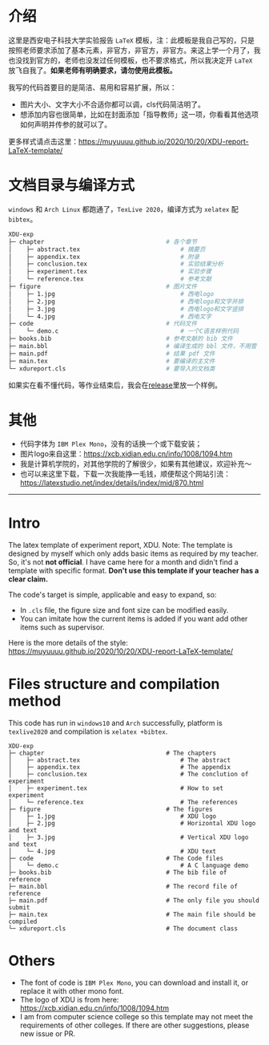 # 介绍

这里是西安电子科技大学实验报告 `LaTeX` 模板，注：此模板是我自己写的，只是按照老师要求添加了基本元素，非官方，非官方，非官方。来这上学一个月了，我也没找到官方的，老师也没发过任何模板，也不要求格式，所以我决定开 `LaTeX` 放飞自我了。**如果老师有明确要求，请勿使用此模板。**

我写的代码首要目的是简洁、易用和容易扩展，所以：

- 图片大小、文字大小不合适你都可以调，cls代码简洁明了。
- 想添加内容也很简单，比如在封面添加「指导教师」这一项，你看看其他选项如何声明并传参的就可以了。

更多样式请点击这里：https://muyuuuu.github.io/2020/10/20/XDU-report-LaTeX-template/

# 文档目录与编译方式

`windows` 和 `Arch Linux` 都跑通了，`TexLive 2020`，编译方式为 `xelatex` 配 `bibtex`。
 
```bash
XDU-exp
├─ chapter                                  # 各个章节
│    ├─ abstract.tex                            # 摘要页
│    ├─ appendix.tex                            # 附录
│    ├─ conclusion.tex                          # 实验结果分析
│    ├─ experiment.tex                          # 实验步骤
│    └─ reference.tex                           # 参考文献
├─ figure                                   # 图片文件
│    ├─ 1.jpg                                   # 西电logo
│    ├─ 2.jpg                                   # 西电logo和文字并排
│    ├─ 3.jpg                                   # 西电logo和文字竖排
│    └─ 4.jpg                                   # 西电文字
├─ code                                     # 代码文件
│    └─ demo.c                                  # 一个C语言样例代码
├─ books.bib                                # 参考文献的 bib 文件
├─ main.bbl                                 # 编译生成的 bbl 文件，不用管
├─ main.pdf                                 # 结果 pdf 文件
├─ main.tex                                 # 要编译的主文件
└─ xdureport.cls                            # 要导入的文档类
```

如果实在看不懂代码，等作业结束后，我会在[release](https://github.com/muyuuuu/XDU-report-LaTeX-template/releases/tag/1.0)里放一个样例。

# 其他

- 代码字体为 `IBM Plex Mono`，没有的话换一个或下载安装；
- 图片logo来自这里：https://xcb.xidian.edu.cn/info/1008/1094.htm
- 我是计算机学院的，对其他学院的了解很少，如果有其他建议，欢迎补充～
- 也可以来这里下载，下载一次我能挣一毛钱，顺便帮这个网站引流：https://latexstudio.net/index/details/index/mid/870.html

---

# Intro

The latex template of experiment report, XDU. Note: The template is designed by myself which only adds basic items as required by my teacher. So, it's not **not official**. I have came here for a month and didn't find a template with specific format. **Don't use this template if your teacher has a clear claim.**

The code's target is simple, applicable and easy to expand, so:

- In `.cls` file, the figure size and font size can be modified easily.
- You can imitate how the current items is added if you want add other items such as supervisor.

Here is the more details of the style: https://muyuuuu.github.io/2020/10/20/XDU-report-LaTeX-template/

# Files structure and compilation method

This code has run in `windows10` and `Arch` successfully, platform is `texlive2020` and compilation is `xelatex +bibtex`.

```
XDU-exp
├─ chapter                                  # The chapters
│    ├─ abstract.tex                            # The abstract
│    ├─ appendix.tex                            # The appendix
│    ├─ conclusion.tex                          # The conclution of experiment
│    ├─ experiment.tex                          # How to set experiment
│    └─ reference.tex                           # The references
├─ figure                                   # The figures
│    ├─ 1.jpg                                   # XDU logo
│    ├─ 2.jpg                                   # Horizontal XDU logo and text
│    ├─ 3.jpg                                   # Vertical XDU logo and text
│    └─ 4.jpg                                   # XDU text
├─ code                                     # The Code files
│    └─ demo.c                                  # A C language demo
├─ books.bib                                # The bib file of reference
├─ main.bbl                                 # The record file of reference
├─ main.pdf                                 # The only file you should submit
├─ main.tex                                 # The main file should be compiled
└─ xdureport.cls                            # The document class
```

# Others

- The font of code is `IBM Plex Mono`, you can download and install it, or replace it with other mono font.
- The logo of XDU is from here:  https://xcb.xidian.edu.cn/info/1008/1094.htm
- I am from computer science college so this template may not meet the requirements of other colleges. If there are other suggestions, please new issue or PR.
